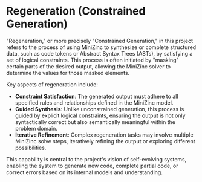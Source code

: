 # Regeneration (Constrained Generation)

"Regeneration," or more precisely "Constrained Generation," in this project refers to the process of using MiniZinc to synthesize or complete structured data, such as code tokens or Abstract Syntax Trees (ASTs), by satisfying a set of logical constraints. This process is often initiated by "masking" certain parts of the desired output, allowing the MiniZinc solver to determine the values for those masked elements.

Key aspects of regeneration include:
*   **Constraint Satisfaction**: The generated output must adhere to all specified rules and relationships defined in the MiniZinc model.
*   **Guided Synthesis**: Unlike unconstrained generation, this process is guided by explicit logical constraints, ensuring the output is not only syntactically correct but also semantically meaningful within the problem domain.
*   **Iterative Refinement**: Complex regeneration tasks may involve multiple MiniZinc solve steps, iteratively refining the output or exploring different possibilities.

This capability is central to the project's vision of self-evolving systems, enabling the system to generate new code, complete partial code, or correct errors based on its internal models and understanding.